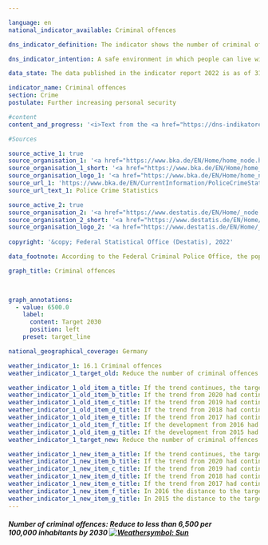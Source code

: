 ```yaml
---

language: en    
national_indicator_available: Criminal offences    

dns_indicator_definition: The indicator shows the number of criminal offences reported to the police per 100,000&nbsp;inhabitants.    

dns_indicator_intention: A safe environment in which people can live without fear of lawlessness and crime is an essential prerequisite for sustainable development. The target is therefore to bring the number of recorded criminal offences per 100,000&nbsp;inhabitants down to less than 6,500&nbsp;by 2030.    

data_state: The data published in the indicator report 2022 is as of 31.10.2022. The data shown on this platform is updated regularly, so that more current data may be available online than published in the <a href="https://dns-indikatoren.de/assets/publications/reports/en/2022.pdf">indicator report 2022</a>.    

indicator_name: Criminal offences    
section: Crime    
postulate: Further increasing personal security    

#content     
content_and_progress: '<i>Text from the <a href="https://dns-indikatoren.de/assets/publications/reports/en/2022.pdf">Indicator Report 2022&nbsp;</a></i><br><br>The indicator covers all criminal offences recorded in the Police Crime Statistics. These are criminal offences reported to and fully processed by the police, except offences against the security of the state, traffic offences and administrative offences.<br><br>Criminal offences committed outside the Federal Republic of Germany are not included, nor are offences that are not within the remit of the police, such as financial and tax offences, or are reported directly to and processed by the public prosecution office, such as offences relating to false testimony in court.<br><br>The Police Crime Statistics publications are compiled annually based on the data available from the Land Criminal Police Offices and the Federal Criminal Police Office. To calculate the number of criminal offences per 100,000&nbsp;inhabitants, (extrapolated) population figures based on the 2011&nbsp;census are used for the entire time series. This methodology allows comparisons over time to be made from 1993&nbsp;onwards. It should be noted that this results in discrepancies in relation to the Police Crime Statistics data published prior to 2013.<br><br>Changes in the Police Crime Statistics do not always reflect actual changes, as the statistics cover only that proportion of criminal activity that officially comes to the attention of the police. Since there is no statistical data on offences which go unreported, such crimes cannot be reflected in the Police Crime Statistics. However, the proportion of reported versus unreported crime was investigated in 2012&nbsp;and 2017&nbsp;by means of the German Victim Survey. For the offences dealt with in the survey, no statistically significant change in reporting rates was found between 2012&nbsp;and 2017.<br><br>The number of offences was 6,548&nbsp;per 100,000&nbsp;inhabitants in 2019. If the trend seen in recent years continues, the target value of fewer than 6,500&nbsp;offences set for 2030&nbsp;will be achieved. The indicator fell by 21.6% between 1993&nbsp;and 2019. This trajectory, however, has not been continuous. For instance, it increased from 2000&nbsp;to 2004, before entering a slight decline which continued until 2010. The large number of people who entered Germany as refugees and asylum-seekers from 2015&nbsp;on is also reflected in the Police Crime Statistics, with violation of the legislation concerning foreigners (<abbr title="for example (exempli gratia)">e.g.</abbr> illegal entry) soaring by 211.8% in 2016&nbsp;compared with 2014. Such offences had fallen drastically by 2019, though, when they made up only 3% of all criminal offences. Even when violations of the legislation concerning foreigners are accounted for, the total number of criminal offences registered by the police was lower in 2019&nbsp;than in previous years.<br><br>In 2019, the total number of criminal offences registered by the police was 5.4&nbsp;million. Of these, 1.6% involved domestic burglary, 15.3% involved fraud and 2.4% involved dangerous and serious bodily injury. Between 2014&nbsp;and 2019, the incidence of domestic burglary fell by 42.7% and fraud fell by 14%, while cases of dangerous and serious bodily injury rose by 5.8%. The success rate for solving cases was 57.5% of all offences registered by the police in 2019, roughly the same as in the previous year. There were significant differences, however, depending on the type of criminal offence. For domestic burglary, for example, the rate of cases solved was only 17.4%. By contrast, 66.6% of fraud offences and 82.9% of cases of serious and grievous bodily harm cases were cleared up. The comparatively low success rate for domestic burglary is related to a high rate of reporting combined with the comparatively infrequent existence of solid leads pointing to the perpetrators. This is in sharp contrast to cases of fraud and bodily injury. These crimes have high clear-up rates because, in most cases, the identity of the suspect becomes known to the police as the crime is reported.'    

#Sources    

source_active_1: true
source_organisation_1: '<a href="https://www.bka.de/EN/Home/home_node.html">Federal Criminal Police Office</a>'
source_organisation_1_short: '<a href="https://www.bka.de/EN/Home/home_node.html">Federal Criminal Police Office</a>'
source_organisation_logo_1: '<a href="https://www.bka.de/EN/Home/home_node.html"><img src="https://dnsUpgradeEnvironment.github.io/dns-indicators/public/OrgImgEn/bka.png" alt="Federal Criminal Police Office" title=" Click here to visit the homepage of the organizationFederal Criminal Police Office" style="height:60px; width:148px; border: transparent"/></a>'
source_url_1: 'https://www.bka.de/EN/CurrentInformation/PoliceCrimeStatistics/policecrimestatistics_node.html'
source_url_text_1: Police Crime Statistics

source_active_2: true
source_organisation_2: '<a href="https://www.destatis.de/EN/Home/_node.html">Federal Statistical Office</a>'
source_organisation_2_short: '<a href="https://www.destatis.de/EN/Home/_node.html">Federal Statistical Office</a>'
source_organisation_logo_2: '<a href="https://www.destatis.de/EN/Home/_node.html"><img src="https://dnsUpgradeEnvironment.github.io/dns-indicators/public/OrgImgEn/destatis.png" alt="Federal Statistical Office" title=" Click here to visit the homepage of the organizationFederal Statistical Office" style="height:60px; width:148px; border: transparent"/></a>'
    
copyright: '&copy; Federal Statistical Office (Destatis), 2022'    

data_footnote: According to the Federal Criminal Police Office, the population numbers relate to the previous year.    

graph_title: Criminal offences    

    

graph_annotations:
  - value: 6500.0
    label:
      content: Target 2030
      position: left
    preset: target_line        

national_geographical_coverage: Germany    

weather_indicator_1: 16.1 Criminal offences
weather_indicator_1_target_old: Reduce the number of criminal offences re-corded per 100,000&nbsp;inhabitants to less than 7,000&nbsp;by 2030

weather_indicator_1_old_item_a_title: If the trend continues, the target value would be reached or missed by less than 5% of the difference between the target value and the current value.
weather_indicator_1_old_item_b_title: If the trend from 2020 had continued, the target value would have been reached or missed by less than 5% of the difference between the target value and the value at that time.
weather_indicator_1_old_item_c_title: If the trend from 2019 had continued, the target value would have been reached or missed by less than 5% of the difference between the target value and the value at that time.
weather_indicator_1_old_item_d_title: If the trend from 2018 had continued, the target value would have been reached or missed by less than 5% of the difference between the target value and the value at that time.
weather_indicator_1_old_item_e_title: If the trend from 2017 had continued, the target value would have been reached or missed by less than 5% of the difference between the target value and the value at that time.
weather_indicator_1_old_item_f_title: If the development from 2016 had continued, the target had been missed by at least 5%, but by a maximum of 20% of the difference between the target value and the value at that time.
weather_indicator_1_old_item_g_title: If the development from 2015 had continued, the target had been missed by at least 5%, but by a maximum of 20% of the difference between the target value and the value at that time.
weather_indicator_1_target_new: Reduce the number of criminal offences re-corded per 100,000&nbsp;inhabitants to less than 6,500&nbsp;by 2030

weather_indicator_1_new_item_a_title: If the trend continues, the target value would be reached or missed by less than 5% of the difference between the target value and the current value.
weather_indicator_1_new_item_b_title: If the trend from 2020 had continued, the target value would have been reached or missed by less than 5% of the difference between the target value and the value at that time.
weather_indicator_1_new_item_c_title: If the trend from 2019 had continued, the target value would have been reached or missed by less than 5% of the difference between the target value and the value at that time.
weather_indicator_1_new_item_d_title: If the trend from 2018 had continued, the target value would have been reached or missed by less than 5% of the difference between the target value and the value at that time.
weather_indicator_1_new_item_e_title: If the trend from 2017 had continued, the target value would have been reached or missed by less than 5% of the difference between the target value and the value at that time.
weather_indicator_1_new_item_f_title: In 2016 the distance to the target was constantly high or had increased. Thus, the indicator did not develop in the desired direction.
weather_indicator_1_new_item_g_title: In 2015 the distance to the target was constantly high or had increased. Thus, the indicator did not develop in the desired direction.    
---
```



<div>
  <div class="my-header">
    <h5>Number of criminal offences: Reduce to less than 6,500&nbsp;per 100,000&nbsp;inhabitants by 2030
      <a href="https://dnsUpgradeEnvironment.github.io/dns-indicators/en/status"><img src="https://g205sdgs.github.io/sdg-indicators/public/Wettersymbole/Sonne.png" title="If the trend from 2021 had continued, the target value would have been reached or missed by less than 5% of the difference between the target value and the value at that time." alt="Weathersymbol: Sun"/>
      </a>
    </h5>
  </div>
  <div class="my-header-note">
  </div>
</div>